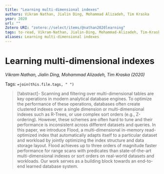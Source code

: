 ```yaml
---
title: "Learning multi-dimensional indexes"
authors: Vikram Nathan, Jialin Ding, Mohammad Alizadeh, Tim Kraska
year: 2020
url: ""
Zotero URI: "zotero://select/items/@nathan2020learning"
tags: to-read, Vikram-Nathan, Jialin-Ding, Mohammad-Alizadeh, Tim-Kraska
aliases: Learning multi-dimensional indexes
---
```


# Learning multi-dimensional indexes  
_Vikram Nathan, Jialin Ding, Mohammad Alizadeh, Tim Kraska (2020)_

Tags: `=join(this.file.tags, " ")`

> [!abstract]-
> Scanning and filtering over multi-dimensional tables are key operations in modern analytical database engines. To optimize the performance of these operations, databases often create clustered indexes over a single dimension or multi-dimensional indexes such as R-Trees, or use complex sort orders (e.g., Z-ordering). However, these schemes are often hard to tune and their performance is inconsistent across different datasets and queries. In this paper, we introduce Flood, a multi-dimensional in-memory read-optimized index that automatically adapts itself to a particular dataset and workload by jointly optimizing the index structure and data storage layout. Flood achieves up to three orders of magnitude faster performance for range scans with predicates than state-of-the-art multi-dimensional indexes or sort orders on real-world datasets and workloads. Our work serves as a building block towards an end-to-end learned database system.


